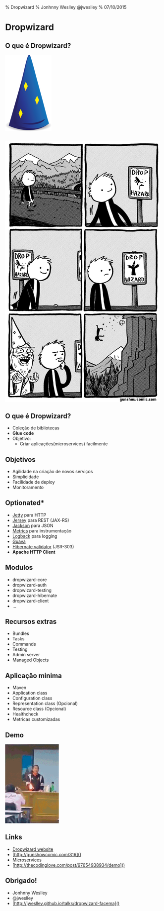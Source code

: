 % Dropwizard
% Jonhnny Weslley @jweslley
% 07/10/2015

# Dropwizard

## O que é Dropwizard?

![Dropwizard](images/dropwizard-hat.png)

##

![Dropwizard](images/dropwizard-comic.gif)

## O que é Dropwizard?

- Coleção de bibliotecas
- **Glue code**
- Objetivo:
  - Criar aplicações(microservices) facilmente

## Objetivos

- Agilidade na criação de novos serviços
- Simplicidade
- Facilidade de deploy
- Monitoramento

## Optionated*

- [Jetty](http://www.eclipse.org/jetty/) para HTTP
- [Jersey](https://jersey.java.net/) para REST (JAX-RS)
- [Jackson](http://wiki.fasterxml.com/JacksonHome/) para JSON
- [Metrics](https://github.com/dropwizard/metrics) para instrumentação
- [Logback](http://logback.qos.ch/) para logging
- [Guava](https://github.com/google/guava)
- [Hibernate validator](http://hibernate.org/validator/) (JSR-303)
- **Apache HTTP Client**

## Modulos

- dropwizard-core
- dropwizard-auth
- dropwizard-testing
- dropwizard-hibernate
- dropwizard-client
- ...

## Recursos extras

- Bundles
- Tasks
- Commands
- Testing
- Admin server
- Managed Objects

## Aplicação minima

- Maven
- Application class
- Configuration class
- Representation class (Opcional)
- Resource class (Opcional)
- Healthcheck
- Metricas customizadas

## Demo

![](images/demo.gif)

## Links

- [Dropwizard website](http://www.dropwizard.io/)
- [http://gunshowcomic.com/316]()
- [Microservices](http://martinfowler.com/articles/microservices.html)
- [http://thecodinglove.com/post/97654938934/demo]()


## Obrigado!

- Jonhnny Weslley
- @jweslley
- [http://jweslley.github.io/talks/dropwizard-facema]()
